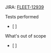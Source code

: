 JIRA: [FLEET-12939](https://postmates.atlassian.net/browse/FLEET-12939)

Tests performed
- [ ]

What's out of scope
- [ ]
